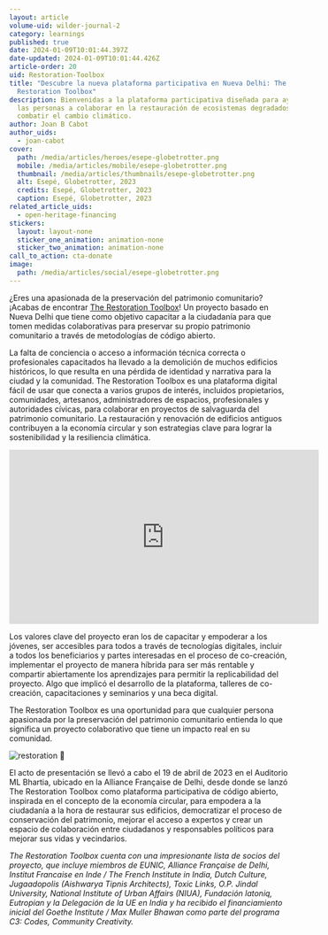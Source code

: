```yaml
---
layout: article
volume-uid: wilder-journal-2
category: learnings
published: true
date: 2024-01-09T10:01:44.397Z
date-updated: 2024-01-09T10:01:44.426Z
article-order: 20
uid: Restoration-Toolbox
title: "Descubre la nueva plataforma participativa en Nueva Delhi: The
  Restoration Toolbox"
description: Bienvenidas a la plataforma participativa diseñada para ayudar a
  las personas a colaborar en la restauración de ecosistemas degradados y a
  combatir el cambio climático.
author: Joan B Cabot
author_uids:
  - joan-cabot
cover:
  path: /media/articles/heroes/esepe-globetrotter.png
  mobile: /media/articles/mobile/esepe-globetrotter.png
  thumbnail: /media/articles/thumbnails/esepe-globetrotter.png
  alt: Esepé, Globetrotter, 2023
  credits: Esepé, Globetrotter, 2023
  caption: Esepé, Globetrotter, 2023
related_article_uids:
  - open-heritage-financing
stickers:
  layout: layout-none
  sticker_one_animation: animation-none
  sticker_two_animation: animation-none
call_to_action: cta-donate
image:
  path: /media/articles/social/esepe-globetrotter.png
---
```

¿Eres una apasionada de la preservación del patrimonio comunitario? ¡Acabas de encontrar [The Restoration Toolbox](https://therestorationtoolbox.com/)! Un proyecto basado en Nueva Delhi que tiene como objetivo capacitar a la ciudadanía para que tomen medidas colaborativas para preservar su propio patrimonio comunitario a través de metodologías de código abierto.

La falta de conciencia o acceso a información técnica correcta o profesionales capacitados ha llevado a la demolición de muchos edificios históricos, lo que resulta en una pérdida de identidad y narrativa para la ciudad y la comunidad. The Restoration Toolbox es una plataforma digital fácil de usar que conecta a varios grupos de interés, incluidos propietarios, comunidades, artesanos, administradores de espacios, profesionales y autoridades cívicas, para colaborar en proyectos de salvaguarda del patrimonio comunitario. La restauración y renovación de edificios antiguos contribuyen a la economía circular y son estrategias clave para lograr la sostenibilidad y la resiliencia climática.

<iframe width="560" height="315" src="https://www.youtube.com/embed/N8P9NSsrGiM?si=jFOJIzOSQdUB4MHT" title="YouTube video player" frameborder="0" allow="accelerometer; autoplay; clipboard-write; encrypted-media; gyroscope; picture-in-picture; web-share" allowfullscreen></iframe>

Los valores clave del proyecto eran los de capacitar y empoderar a los jóvenes, ser accesibles para todos a través de tecnologías digitales, incluir a todos los beneficiarios y partes interesadas en el proceso de co-creación, implementar el proyecto de manera híbrida para ser más rentable y compartir abiertamente los aprendizajes para permitir la replicabilidad del proyecto. Algo que implicó el desarrollo de la plataforma, talleres de co-creación, capacitaciones y seminarios y una beca digital.

The Restoration Toolbox es una oportunidad para que cualquier persona apasionada por la preservación del patrimonio comunitario entienda lo que significa un proyecto colaborativo que tiene un impacto real en su comunidad. 

<img style="margin: 0 auto" src="https://www.goteo.org/img/700x0/restoration.png" alt="restoration 🫧">

El acto de presentación se llevó a cabo el 19 de abril de 2023 en el Auditorio ML Bhartia, ubicado en la Alliance Française de Delhi, desde donde se lanzó The Restoration Toolbox como plataforma participativa de código abierto, inspirada en el concepto de la economía circular, para empodera a la ciudadanía a la hora de restaurar sus edificios, democratizar el proceso de conservación del patrimonio, mejorar el acceso a expertos y crear un espacio de colaboración entre ciudadanos y responsables políticos para mejorar sus vidas y vecindarios.

*The Restoration Toolbox cuenta con una impresionante lista de socios del proyecto, que incluye miembros de EUNIC, Alliance Française de Delhi, Institut Francaise en Inde / The French Institute in India, Dutch Culture, Jugaadopolis (Aishwarya Tipnis Architects), Toxic Links, O.P. Jindal University, National Institute of Urban Affairs (NIUA), Fundación latoniq, Eutropian y la Delegación de la UE en India y ha recibido el financiamiento inicial del Goethe Institute / Max Muller Bhawan como parte del programa C3: Codes, Community Creativity.*